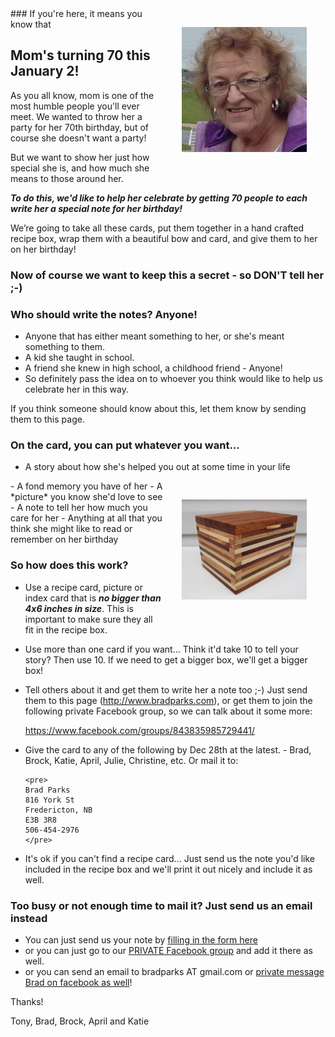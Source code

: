 <img style="border:0; padding:30px;width:200px;float: right;" src="ma.jpg">
### If you're here, it means you know that 

## Mom's turning 70 this January 2! 

As you all know, mom is one of the most humble people you'll ever meet. We wanted to throw her a party for her 70th birthday, but of course she doesn't want a party!

But we want to show her just how special she is, and how much she means to those around her.

***To do this, we'd like to help her celebrate by getting 70 people to each write her a special note for her birthday!***

We’re going to take all these cards, put them together in a hand crafted recipe box, wrap them with a beautiful bow and card, and give them to her on her birthday!

### Now of course we want to keep this a secret - so DON'T tell her ;-)

### Who should write the notes? Anyone! 
- Anyone that has either meant something to her, or she's meant something to them.
- A kid she taught in school.
- A friend she knew in high school, a childhood friend - Anyone! 
- So definitely pass the idea on to whoever you think would like to help us celebrate her in this way.


If you think someone should know about this, let them know by sending them to this page.

### On the card, you can put whatever you want... 
- A story about how she's helped you out at some time in your life
<img style="border:0; width:200px; padding:30px;float: right;" src="box1.jpg">
- A fond memory you have of her
- A *picture* you know she'd love to see
- A note to tell her how much you care for her 
- Anything at all that you think she might like to read or remember on her birthday

### So how does this work?

- Use a recipe card, picture or index card that is ***no bigger than 4x6 inches in size***. This is important to make sure they all fit in the recipe box.
- Use more than one card if you want... Think it'd take 10 to tell your story? Then use 10.  If we need to get a bigger box, we'll get a bigger box!
- Tell others about it and get them to write her a note too ;-) Just send them to this page (http://www.bradparks.com), or get them to join the following private Facebook group, so we can talk about it some more:

    https://www.facebook.com/groups/843835985729441/

- Give the card to any of the following by Dec 28th at the latest.  - Brad, Brock, Katie, April, Julie, Christine, etc. Or mail it to:

      <pre>
      Brad Parks
      816 York St
      Fredericton, NB
      E3B 3R8
      506-454-2976
      </pre>
- It's ok if you can't find a recipe card... Just send us the note you'd like included in the recipe box and we'll print it out nicely and include it as well.

### Too busy or not enough time to mail it? Just send us an email instead
- You can just send us your note by [filling in the form here](http://goo.gl/forms/xPw5S11eHP)
- or you can just go to our [PRIVATE Facebook group](https://www.facebook.com/groups/843835985729441/) and add it there as well.
- or you can send an email to bradparks AT gmail.com or [private message Brad on facebook as well](https://www.facebook.com/mrbradparks)!

Thanks!

Tony, Brad, Brock, April and Katie


